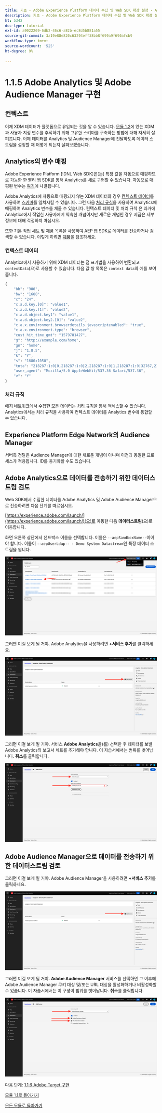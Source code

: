 ```yaml
---
title: 기초 - Adobe Experience Platform 데이터 수집 및 Web SDK 확장 설정 - Adobe Analytics 및 Adobe Audience Manager 구현
description: 기초 - Adobe Experience Platform 데이터 수집 및 Web SDK 확장 설정 - Adobe Analytics 및 Adobe Audience Manager 구현
kt: 5342
doc-type: tutorial
exl-id: a9022269-6db2-46c6-a82b-ec8d5b881a55
source-git-commit: 3a19e88e820c63294eff38bb8f699a9f690afcb9
workflow-type: tm+mt
source-wordcount: '525'
ht-degree: 0%

---
```


# 1.1.5 Adobe Analytics 및 Adobe Audience Manager 구현

## 컨텍스트

이제 XDM 데이터가 플랫폼으로 유입되는 것을 알 수 있습니다. [모듈 1.2](./../module1.2/data-ingestion.md)에 있는 XDM과 사용자 지정 변수를 추적하기 위해 고유한 스키마를 구축하는 방법에 대해 자세히 살펴봅니다. 이제 데이터를 Analytics 및 Audience Manager에 전달하도록 데이터 스트림을 설정할 때 어떻게 되는지 살펴보겠습니다.

## Analytics의 변수 매핑

Adobe Experience Platform [!DNL Web SDK]은(는) 특정 값을 자동으로 매핑하므로 가능한 한 빨리 웹 SDK를 통해 Analytics를 새로 구현할 수 있습니다. 자동으로 매핑된 변수는 [여기](https://experienceleague.adobe.com/docs/experience-platform/edge/data-collection/adobe-analytics/automatically-mapped-vars.html#data-collection)에 나열됩니다.

Adobe Analytics에 자동으로 매핑되지 않는 XDM 데이터의 경우 [컨텍스트 데이터](https://experienceleague.adobe.com/docs/analytics/implementation/vars/page-vars/contextdata.html?lang=ko-KR)를 사용하여 [스키마](https://experienceleague.adobe.com/docs/experience-platform/xdm/schema/composition.html?lang=ko-KR)를 일치시킬 수 있습니다. 그런 다음 [처리 규칙](https://experienceleague.adobe.com/docs/analytics/admin/admin-tools/processing-rules/processing-rules-configuration/t-processing-rules.html)을 사용하여 Analytics에 매핑하여 Analytics 변수를 채울 수 있습니다. 컨텍스트 데이터 및 처리 규칙 은 과거에 Analytics에서 작업한 사용자에게 익숙한 개념이지만 새로운 개념인 경우 지금은 세부 정보에 대해 걱정하지 마십시오.

또한 기본 작업 세트 및 제품 목록을 사용하여 AEP 웹 SDK로 데이터를 전송하거나 검색할 수 있습니다. 이렇게 하려면 [제품](https://experienceleague.adobe.com/docs/experience-platform/edge/data-collection/collect-commerce-data.html?lang=en#data-collection)을 참조하세요.

### 컨텍스트 데이터

Analytics에서 사용하기 위해 XDM 데이터는 점 표기법을 사용하여 변환되고 `contextData`(으)로 사용할 수 있습니다. 다음 값 쌍 목록은 `context data`의 예를 보여 줍니다.

```javascript
{
    "bh": "900",
    "bw": "1680",
    "c": "24",
    "c.a.d.key.[0]": "value1",
    "c.a.d.key.[1]": "value2",
    "c.a.d.object.key1": "value1",
    "c.a.d.object.key2.[0]": "value2",
    "c.a.x.environment.browserdetails.javascriptenabled": "true",
    "c.a.x.environment.type": "browser",
    "cust_hit_time_gmt": "1579781427",
    "g": "http://example.com/home",
    "gn": "home",
    "j": "1.8.5",
    "k": "Y",
    "s": "1680x1050",
    "tnta": "218287:1:0|0,218287:1:0|2,218287:1:0|1,218287:1:0|32767,218287:1:01,218287:1:0|0,218287:1:0|1,218287:1:0|0,218287:1:0|1",
    "user_agent": "Mozilla/5.0 AppleWebKit/537.36 Safari/537.36",
    "v": "Y"
}
```

### 처리 규칙

에지 네트워크에서 수집한 모든 데이터는 [처리 규칙](https://experienceleague.adobe.com/docs/analytics/admin/admin-tools/processing-rules/processing-rules-configuration/t-processing-rules.html)을 통해 액세스할 수 있습니다. Analytics에서는 처리 규칙을 사용하여 컨텍스트 데이터를 Analytics 변수에 통합할 수 있습니다.

## Experience Platform Edge Network의 Audience Manager

서버측 전달은 Audience Manager에 대한 새로운 개념이 아니며 이전과 동일한 프로세스가 적용됩니다. ID를 동기화할 수도 있습니다.

## Adobe Analytics으로 데이터를 전송하기 위한 데이터스트림 검토

Web SDK에서 수집한 데이터를 Adobe Analytics 및 Adobe Audience Manager으로 전송하려면 다음 단계를 따르십시오.

[https://experience.adobe.com/launch/](https://experience.adobe.com/launch/)(으)로 이동한 다음 **데이터스트림**(으)로 이동합니다.

화면 오른쪽 상단에서 샌드박스 이름을 선택합니다. 이름은 `--aepSandboxName--`이어야 합니다. 이름이 `--aepUserLdap-- - Demo System Datastream`인 특정 데이터 스트림을 엽니다.

![왼쪽 탐색에서 Edge 구성 아이콘을 클릭합니다](./images/edgeconfig1b.png)

그러면 이걸 보게 될 거야. Adobe Analytics을 사용하려면 **+서비스 추가**&#x200B;를 클릭하세요.

![AEP 디버거](./images/aa2.png)

그러면 이걸 보게 될 거야. 서비스 **Adobe Analytics**&#x200B;을(를) 선택한 후 데이터를 보낼 Adobe Analytics의 보고서 세트를 추가해야 합니다. 이 자습서에서는 범위를 벗어납니다. **취소**&#x200B;를 클릭합니다.

![AEP 디버거](./images/aa3.png)

## Adobe Audience Manager으로 데이터를 전송하기 위한 데이터스트림 검토

그러면 이걸 보게 될 거야. Adobe Audience Manager을 사용하려면 **+서비스 추가**&#x200B;를 클릭하세요.

![AEP 디버거](./images/aa2.png)

그러면 이걸 보게 될 거야. **Adobe Audience Manager** 서비스를 선택하면 그 이후에 Adobe Audience Manager 쿠키 대상 및/또는 URL 대상을 활성화하거나 비활성화할 수 있습니다. 이 자습서에서는 이 구성이 범위를 벗어납니다. **취소**&#x200B;를 클릭합니다.

![AEP 디버거](./images/aam1.png)

다음 단계: [1.1.6 Adobe Target 구현](./ex6.md)

[모듈 1.1로 돌아가기](./data-ingestion-launch-web-sdk.md)

[모든 모듈로 돌아가기](./../../../overview.md)

